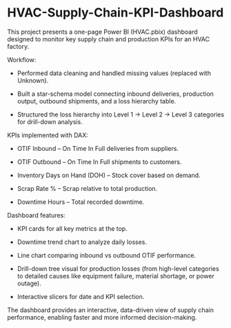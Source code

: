 # HVAC-Supply-Chain-KPI-Dashboard

This project presents a one-page Power BI (HVAC.pbix) dashboard designed to monitor key supply chain and production KPIs for an HVAC factory.

Workflow:

- Performed data cleaning and handled missing values (replaced with Unknown).
 
- Built a star-schema model connecting inbound deliveries, production output, outbound shipments, and a loss hierarchy table.
 
- Structured the loss hierarchy into Level 1 → Level 2 → Level 3 categories for drill-down analysis.

KPIs implemented with DAX:

- OTIF Inbound – On Time In Full deliveries from suppliers.

- OTIF Outbound – On Time In Full shipments to customers.
 
- Inventory Days on Hand (DOH) – Stock cover based on demand.
 
- Scrap Rate % – Scrap relative to total production.
 
- Downtime Hours – Total recorded downtime.

Dashboard features:

- KPI cards for all key metrics at the top.

- Downtime trend chart to analyze daily losses.
 
- Line chart comparing inbound vs outbound OTIF performance.
 
- Drill-down tree visual for production losses (from high-level categories to detailed causes like equipment failure, material shortage, or power outage).
 
- Interactive slicers for date and KPI selection.

The dashboard provides an interactive, data-driven view of supply chain performance, enabling faster and more informed decision-making.
